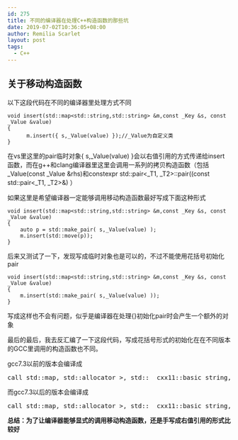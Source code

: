 ```yaml
---
id: 275
title: 不同的编译器在处理C++构造函数的那些坑
date: 2019-07-02T10:36:05+08:00
author: Remilia Scarlet
layout: post
tags:
  - C++
---
```

## 关于移动构造函数

以下这段代码在不同的编译器里处理方式不同

<pre class="wp-block-code"><code>void insert(std::map&lt;std::string,std::string> &m,const _Key &s, const _Value &value)
{
      m.insert({ s,_Value(value) });//_Value为自定义类
}</code></pre>

在vs里这里的pair临时对象{ s,\_Value(value) }会以右值引用的方式传递给insert函数，而在g++和clang编译器里这里会调用一系列的拷贝构造函数（包括\_Value(const \_Value &rhs)和constexpr std::pair<\_T1, \_T2>::pair((const std::pair<\_T1, _T2>&) ）

如果这里是希望编译器一定能够调用移动构造函数最好写成下面这种形式

<pre class="wp-block-code"><code>void insert(std::map&lt;std::string,std::string> &m,const _Key &s, const _Value &value)
{
    auto p = std::make_pair( s,_Value(value) );
    m.insert(std::move(p));
}</code></pre>

后来又测试了一下，发现写成临时对象也是可以的，不过不能使用花括号初始化pair

<pre class="wp-block-code"><code>void insert(std::map&lt;std::string,std::string> &m,const _Key &s, const _Value &value)
{
    m.insert(std::make_pair( s,_Value(value) ));
}</code></pre>

写成这样也不会有问题，似乎是编译器在处理{}初始化pair时会产生一个额外的对象

最后的最后，我去反汇编了一下这段代码，写成花括号形式的初始化在在不同版本的GCC里调用的构造函数也不同。

gcc7.3以前的版本会编译成

<pre class="wp-block-preformatted">call std::map, std::allocator &gt;, std::__cxx11::basic_string, std::allocator &gt;, std::less, std::allocator &gt; &gt;, std::allocator, std::allocator &gt; const, std::__cxx11::basic_string, std::allocator &gt; &gt; &gt; &gt;::insert(std::pair, std::allocator &gt; const, std::__cxx11::basic_string, std::allocator &gt; &gt; const&)</pre>

而gcc7.3以后的版本会编译成

<pre class="wp-block-preformatted">call std::map, std::allocator >, std::__cxx11::basic_string, std::allocator >, std::less, std::allocator > >, std::allocator, std::allocator > const, std::__cxx11::basic_string, std::allocator > > > >::insert(std::pair, std::allocator > const, std::__cxx11::basic_string, std::allocator > >&&)</pre>

<p class="has-medium-font-size">
  <strong>总结：为了让编译器能够显式的调用移动构造函数，还是手写成右值引用的形式比较好</strong>
</p>